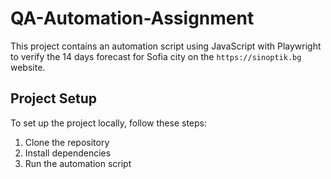 # QA-Automation-Assignment
This project contains an automation script using JavaScript with Playwright to verify the 14 days forecast for Sofia city on the `https://sinoptik.bg` website.
## Project Setup

To set up the project locally, follow these steps:
1. Clone the repository
2. Install dependencies
3. Run the automation script

